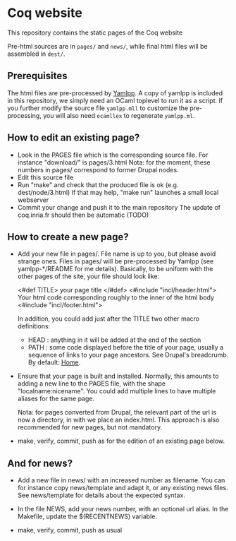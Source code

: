 # Coq website
This repository contains the static pages of the Coq website

Pre-html sources are in `pages/` and `news/`, while final html files
will be assembled in `dest/`.

## Prerequisites
The html files are pre-processed by [Yamlpp](http://www.lri.fr/~filliatr/yamlpp.en.html). A copy of
yamlpp is included in this repository, we simply need an OCaml
toplevel to run it as a script. If you further modify the source
file `yamlpp.mll` to customize the pre-processing, you will also need
`ocamllex` to regenerate `yamlpp.ml`.

## How to edit an existing page?
* Look in the PAGES file which is the corresponding source file.
   For instance "download/" is pages/3.html
   Nota: for the moment, these numbers in pages/ correspond
   to former Drupal nodes.
* Edit this source file
* Run "make" and check that the produced file is ok (e.g. dest/node/3.html)
   If that may help, "make run" launches a small local webserver
* Commit your change and push it to the main repository
   The update of coq.inria.fr should then be automatic (TODO)

## How to create a new page?
* Add your new file in pages/. File name is up to you, but please
   avoid strange ones. Files in pages/ will be pre-processed by Yamlpp
   (see yamlpp-*/README for me details). Basically, to be uniform with
   the other pages of the site, your file should look like:

   <#def TITLE> your page title </#def>
   <#include "incl/header.html">
   Your html code corresponding roughly to the inner of the html body
   <#include "incl/footer.html">

   In addition, you could add just after the TITLE two other macro definitions:
   - HEAD : anything in it will be added at the end of the <head> section
   - PATH : some code displayed before the title of your page, usually
     a sequence of links to your page ancestors. See Drupal's breadcrumb.
     By default: <a href="/">Home</a>.

* Ensure that your page is built and installed. Normally, this amounts to
   adding a new line to the PAGES file, with the shape "localname:nicename".
   You could add multiple lines to have multiple aliases for the same page.

   Nota: for pages converted from Drupal, the relevant part of the url is
   now a directory, in with we place an index.html. This approach is also
   recommended for new pages, but not mandatory.

* make, verify, commit, push as for the edition of an existing page below.

## And for news?
* Add a new file in news/ with an increased number as filename.
   You can for instance copy news/template and adapt it, or any existing
   news files. See news/template for details about the expected syntax.

* In the file NEWS, add your news number, with an optional url alias.
   In the Makefile, update the $(RECENTNEWS) variable.

* make, verify, commit, push as usual
